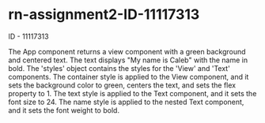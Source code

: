 # rn-assignment2-ID-11117313
ID - 11117313

The App component returns a view component with a green background and centered text. The text displays "My name is Caleb" with the name in bold.
The 'styles' object contains the styles for the 'View' and 'Text' components. The container style is applied to the View component, and it sets the background color to green, centers the text, and sets the flex property to 1. The text style is applied to the Text component, and it sets the font size to 24. The name style is applied to the nested Text component, and it sets the font weight to bold.
